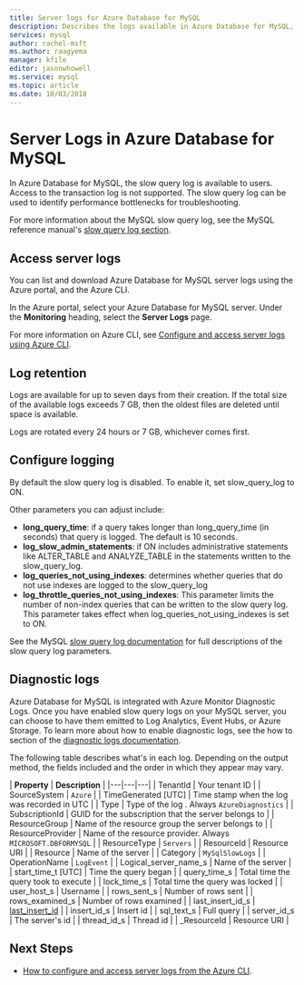 ```yaml
---
title: Server logs for Azure Database for MySQL
description: Describes the logs available in Azure Database for MySQL, and the available parameters for enabling different logging levels.
services: mysql
author: rachel-msft
ms.author: raagyema
manager: kfile
editor: jasonwhowell
ms.service: mysql
ms.topic: article
ms.date: 10/03/2018
---
```

# Server Logs in Azure Database for MySQL
In Azure Database for MySQL, the slow query log is available to users. Access to the transaction log is not supported. The slow query log can be used to identify performance bottlenecks for troubleshooting. 

For more information about the MySQL slow query log, see the MySQL reference manual's [slow query log section](https://dev.mysql.com/doc/refman/5.7/en/slow-query-log.html).

## Access server logs
You can list and download Azure Database for MySQL server logs using the Azure portal, and the Azure CLI.

In the Azure portal, select your Azure Database for MySQL server. Under the **Monitoring** heading, select the **Server Logs** page.

For more information on Azure CLI, see [Configure and access server logs using Azure CLI](howto-configure-server-logs-in-cli.md).

## Log retention
Logs are available for up to seven days from their creation. If the total size of the available logs exceeds 7 GB, then the oldest files are deleted until space is available. 

Logs are rotated every 24 hours or 7 GB, whichever comes first.


## Configure logging 
By default the slow query log is disabled. To enable it, set slow_query_log to ON.

Other parameters you can adjust include:

- **long_query_time**: if a query takes longer than long_query_time (in seconds) that query is logged. The default is 10 seconds.
- **log_slow_admin_statements**: if ON includes administrative statements like ALTER_TABLE and ANALYZE_TABLE in the statements written to the slow_query_log.
- **log_queries_not_using_indexes**: determines whether queries that do not use indexes are logged to the slow_query_log
- **log_throttle_queries_not_using_indexes**: This parameter limits the number of non-index queries that can be written to the slow query log. This parameter takes effect when log_queries_not_using_indexes is set to ON.

See the MySQL [slow query log documentation](https://dev.mysql.com/doc/refman/5.7/en/slow-query-log.html) for full descriptions of the slow query log parameters.

## Diagnostic logs
Azure Database for MySQL is integrated with Azure Monitor Diagnostic Logs. Once you have enabled slow query logs on your MySQL server, you can choose to have them emitted to Log Analytics, Event Hubs, or Azure Storage. To learn more about how to enable diagnostic logs, see the how to section of the [diagnostic logs documentation](../monitoring-and-diagnostics/monitoring-overview-of-diagnostic-logs.md).

The following table describes what's in each log. Depending on the output method, the fields included and the order in which they appear may vary.

| **Property** | **Description** |
|---|---|---|
| TenantId | Your tenant ID |
| SourceSystem | `Azure` |
| TimeGenerated [UTC] | Time stamp when the log was recorded in UTC |
| Type | Type of the log . Always `AzureDiagnostics` |
| SubscriptionId | GUID for the subscription that the server belongs to |
| ResourceGroup | Name of the resource group the server belongs to |
| ResourceProvider | Name of the resource provider. Always `MICROSOFT.DBFORMYSQL` |
| ResourceType | `Servers` |
| ResourceId | Resource URI |
| Resource | Name of the server |
| Category | `MySqlSlowLogs` |
| OperationName | `LogEvent` |
| Logical_server_name_s | Name of the server |
| start_time_t [UTC] | Time the query began |
| query_time_s | Total time the query took to execute |
| lock_time_s | Total time the query was locked |
| user_host_s | Username |
| rows_sent_s | Number of rows sent |
| rows_examined_s | Number of rows examined |
| last_insert_id_s | [last_insert_id](https://dev.mysql.com/doc/refman/8.0/en/information-functions.html#function_last-insert-id) |
| insert_id_s | Insert id |
| sql_text_s | Full query |
| server_id_s | The server's id |
| thread_id_s | Thread id |
| \_ResourceId | Resource URI |

## Next Steps
- [How to configure and access server logs from the Azure CLI](howto-configure-server-logs-in-cli.md).
